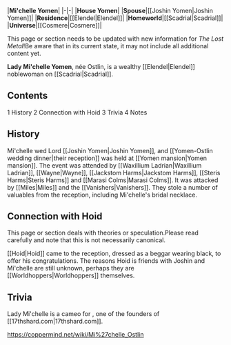 |**Mi'chelle Yomen**|
|-|-|
|**House Yomen**|
|**Spouse**|[[Joshin Yomen\|Joshin Yomen]]|
|**Residence**|[[Elendel\|Elendel]]|
|**Homeworld**|[[Scadrial\|Scadrial]]|
|**Universe**|[[Cosmere\|Cosmere]]|

This page or section needs to be updated with new information for *The Lost Metal*!Be aware that in its current state, it may not include all additional content yet.

**Lady Mi'chelle Yomen**, née Ostlin, is a wealthy [[Elendel\|Elendel]] noblewoman on [[Scadrial\|Scadrial]].

## Contents

1 History
2 Connection with Hoid
3 Trivia
4 Notes


## History
Mi'chelle wed Lord [[Joshin Yomen\|Joshin Yomen]], and [[Yomen-Ostlin wedding dinner\|their reception]] was held at [[Yomen mansion\|Yomen mansion]]. The event was attended by [[Waxillium Ladrian\|Waxillium Ladrian]], [[Wayne\|Wayne]], [[Jackstom Harms\|Jackstom Harms]], [[Steris Harms\|Steris Harms]] and [[Marasi Colms\|Marasi Colms]]. It was attacked by [[Miles\|Miles]] and the [[Vanishers\|Vanishers]]. They stole a number of valuables from the reception, including Mi'chelle's bridal necklace.

## Connection with Hoid
This page or section deals with theories or speculation.Please read carefully and note that this is not necessarily canonical.

[[Hoid\|Hoid]] came to the reception, dressed as a beggar wearing black, to offer his congratulations. The reasons Hoid is friends with Joshin and Mi'chelle are still unknown, perhaps they are [[Worldhoppers\|Worldhoppers]] themselves.

## Trivia
Lady Mi'chelle is a cameo for , one of the founders of [[17thshard.com\|17thshard.com]].


https://coppermind.net/wiki/Mi%27chelle_Ostlin